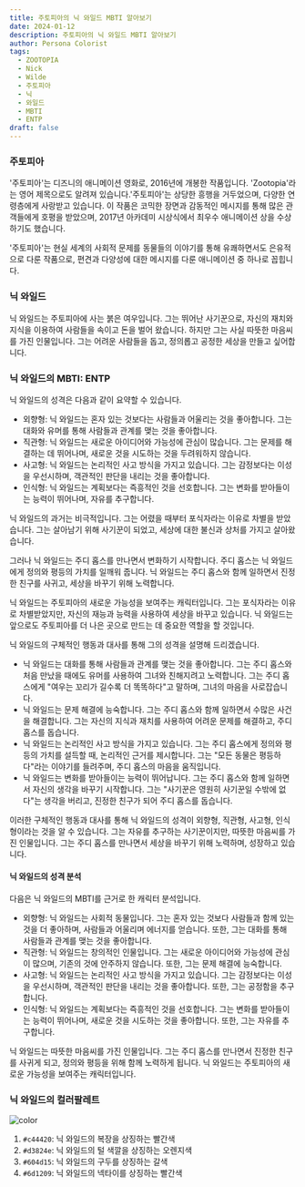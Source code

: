 ```yaml
---
title: 주토피아의 닉 와일드 MBTI 알아보기
date: 2024-01-12
description: 주토피아의 닉 와일드 MBTI 알아보기
author: Persona Colorist
tags:
  - ZOOTOPIA
  - Nick
  - Wilde
  - 주토피아
  - 닉
  - 와일드
  - MBTI
  - ENTP
draft: false
---
```

### 주토피아
'주토피아'는 디즈니의 애니메이션 영화로, 2016년에 개봉한 작품입니다. 'Zootopia'라는 영어 제목으로도 알려져 있습니다.'주토피아'는 상당한 흥행을 거두었으며, 다양한 연령층에게 사랑받고 있습니다. 이 작품은 코믹한 장면과 감동적인 메시지를 통해 많은 관객들에게 호평을 받았으며, 2017년 아카데미 시상식에서 최우수 애니메이션 상을 수상하기도 했습니다.

'주토피아'는 현실 세계의 사회적 문제를 동물들의 이야기를 통해 유쾌하면서도 은유적으로 다룬 작품으로, 편견과 다양성에 대한 메시지를 다룬 애니메이션 중 하나로 꼽힙니다.

### 닉 와일드
닉 와일드는 주토피아에 사는 붉은 여우입니다. 그는 뛰어난 사기꾼으로, 자신의 재치와 지식을 이용하여 사람들을 속이고 돈을 벌어 왔습니다. 하지만 그는 사실 따뜻한 마음씨를 가진 인물입니다. 그는 어려운 사람들을 돕고, 정의롭고 공정한 세상을 만들고 싶어합니다.

### 닉 와일드의 MBTI: ENTP
닉 와일드의 성격은 다음과 같이 요약할 수 있습니다.

- 외향형: 닉 와일드는 혼자 있는 것보다는 사람들과 어울리는 것을 좋아합니다. 그는 대화와 유머를 통해 사람들과 관계를 맺는 것을 좋아합니다.
- 직관형: 닉 와일드는 새로운 아이디어와 가능성에 관심이 많습니다. 그는 문제를 해결하는 데 뛰어나며, 새로운 것을 시도하는 것을 두려워하지 않습니다.
- 사고형: 닉 와일드는 논리적인 사고 방식을 가지고 있습니다. 그는 감정보다는 이성을 우선시하며, 객관적인 판단을 내리는 것을 좋아합니다.
- 인식형: 닉 와일드는 계획보다는 즉흥적인 것을 선호합니다. 그는 변화를 받아들이는 능력이 뛰어나며, 자유를 추구합니다.

닉 와일드의 과거는 비극적입니다. 그는 어렸을 때부터 포식자라는 이유로 차별을 받았습니다. 그는 살아남기 위해 사기꾼이 되었고, 세상에 대한 불신과 상처를 가지고 살아왔습니다.

그러나 닉 와일드는 주디 홉스를 만나면서 변화하기 시작합니다. 주디 홉스는 닉 와일드에게 정의와 평등의 가치를 일깨워 줍니다. 닉 와일드는 주디 홉스와 함께 일하면서 진정한 친구를 사귀고, 세상을 바꾸기 위해 노력합니다.

닉 와일드는 주토피아의 새로운 가능성을 보여주는 캐릭터입니다. 그는 포식자라는 이유로 차별받았지만, 자신의 재능과 능력을 사용하여 세상을 바꾸고 있습니다. 닉 와일드는 앞으로도 주토피아를 더 나은 곳으로 만드는 데 중요한 역할을 할 것입니다.

닉 와일드의 구체적인 행동과 대사를 통해 그의 성격을 설명해 드리겠습니다.

- 닉 와일드는 대화를 통해 사람들과 관계를 맺는 것을 좋아합니다. 그는 주디 홉스와 처음 만났을 때에도 유머를 사용하여 그녀와 친해지려고 노력합니다. 그는 주디 홉스에게 "여우는 꼬리가 길수록 더 똑똑하다"고 말하며, 그녀의 마음을 사로잡습니다.
- 닉 와일드는 문제 해결에 능숙합니다. 그는 주디 홉스와 함께 일하면서 수많은 사건을 해결합니다. 그는 자신의 지식과 재치를 사용하여 어려운 문제를 해결하고, 주디 홉스를 돕습니다.
- 닉 와일드는 논리적인 사고 방식을 가지고 있습니다. 그는 주디 홉스에게 정의와 평등의 가치를 설득할 때, 논리적인 근거를 제시합니다. 그는 "모든 동물은 평등하다"라는 이야기를 들려주며, 주디 홉스의 마음을 움직입니다.
- 닉 와일드는 변화를 받아들이는 능력이 뛰어납니다. 그는 주디 홉스와 함께 일하면서 자신의 생각을 바꾸기 시작합니다. 그는 "사기꾼은 영원히 사기꾼일 수밖에 없다"는 생각을 버리고, 진정한 친구가 되어 주디 홉스를 돕습니다.

이러한 구체적인 행동과 대사를 통해 닉 와일드의 성격이 외향형, 직관형, 사고형, 인식형이라는 것을 알 수 있습니다. 그는 자유를 추구하는 사기꾼이지만, 따뜻한 마음씨를 가진 인물입니다. 그는 주디 홉스를 만나면서 세상을 바꾸기 위해 노력하며, 성장하고 있습니다.

#### 닉 와일드의 성격 분석
다음은 닉 와일드의 MBTI를 근거로 한 캐릭터 분석입니다.

- 외향형: 닉 와일드는 사회적 동물입니다. 그는 혼자 있는 것보다 사람들과 함께 있는 것을 더 좋아하며, 사람들과 어울리며 에너지를 얻습니다. 또한, 그는 대화를 통해 사람들과 관계를 맺는 것을 좋아합니다.
- 직관형: 닉 와일드는 창의적인 인물입니다. 그는 새로운 아이디어와 가능성에 관심이 많으며, 기존의 것에 안주하지 않습니다. 또한, 그는 문제 해결에 능숙합니다.
- 사고형: 닉 와일드는 논리적인 사고 방식을 가지고 있습니다. 그는 감정보다는 이성을 우선시하며, 객관적인 판단을 내리는 것을 좋아합니다. 또한, 그는 공정함을 추구합니다.
- 인식형: 닉 와일드는 계획보다는 즉흥적인 것을 선호합니다. 그는 변화를 받아들이는 능력이 뛰어나며, 새로운 것을 시도하는 것을 좋아합니다. 또한, 그는 자유를 추구합니다.

닉 와일드는 따뜻한 마음씨를 가진 인물입니다. 그는 주디 홉스를 만나면서 진정한 친구를 사귀게 되고, 정의와 평등을 위해 함께 노력하게 됩니다. 닉 와일드는 주토피아의 새로운 가능성을 보여주는 캐릭터입니다.

### 닉 와일드의 컬러팔레트

![color](https://i.imgur.com/MfMoOZH.png)

1. `#c44420`: 닉 와일드의 복장을 상징하는 빨간색
2. `#d3824e`: 닉 와일드의 털 색깔을 상징하는 오렌지색
3. `#604d15`: 닉 와일드의 구두를 상징하는 갈색
4. `#6d1209`: 닉 와일드의 넥타이를 상징하는 빨간색